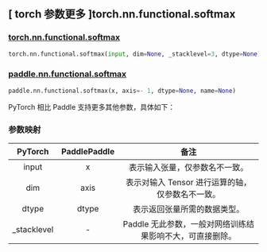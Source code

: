 ## [ torch 参数更多 ]torch.nn.functional.softmax

### [torch.nn.functional.softmax](https://pytorch.org/docs/stable/generated/torch.nn.functional.softmax.html#torch.nn.functional.softmax)

```python
torch.nn.functional.softmax(input, dim=None, _stacklevel=3, dtype=None)
```

### [paddle.nn.functional.softmax](https://www.paddlepaddle.org.cn/documentation/docs/zh/develop/api/paddle/nn/functional/softmax_cn.html#softmax)

```python
paddle.nn.functional.softmax(x, axis=- 1, dtype=None, name=None)
```

PyTorch 相比 Paddle 支持更多其他参数，具体如下：

### 参数映射
| PyTorch | PaddlePaddle | 备注                                                  |
|:-------:|:------------:| :---------------------------------------------------: |
| input   |   x           |  表示输入张量，仅参数名不一致。           |
| dim     | axis         |  表示对输入 Tensor 进行运算的轴，仅参数名不一致。            |
| dtype   |   dtype      |  表示返回张量所需的数据类型。  |
| _stacklevel | - | Paddle 无此参数，一般对网络训练结果影响不大，可直接删除。 |
